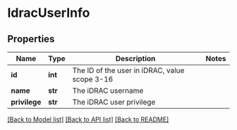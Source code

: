 # IdracUserInfo

## Properties
Name | Type | Description | Notes
------------ | ------------- | ------------- | -------------
**id** | **int** | The ID of the user in iDRAC, value scope 3-16 | 
**name** | **str** | The iDRAC username | 
**privilege** | **str** | The iDRAC user privilege | 

[[Back to Model list]](../README.md#documentation-for-models) [[Back to API list]](../README.md#documentation-for-api-endpoints) [[Back to README]](../README.md)

